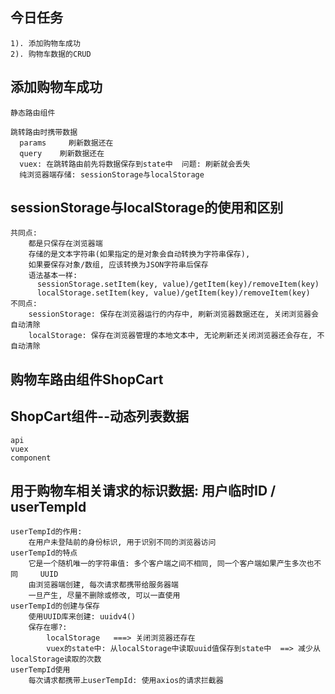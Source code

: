 ## 今日任务
    1). 添加购物车成功
    2). 购物车数据的CRUD

## 添加购物车成功
    静态路由组件

    跳转路由时携带数据
      params     刷新数据还在
      query    刷新数据还在
      vuex: 在跳转路由前先将数据保存到state中  问题: 刷新就会丢失
      纯浏览器端存储: sessionStorage与localStorage

## sessionStorage与localStorage的使用和区别
    共同点:
        都是只保存在浏览器端
        存储的是文本字符串(如果指定的是对象会自动转换为字符串保存), 
        如果要保存对象/数组, 应该转换为JSON字符串后保存
        语法基本一样:
          sessionStorage.setItem(key, value)/getItem(key)/removeItem(key)
          localStorage.setItem(key, value)/getItem(key)/removeItem(key)
    不同点:
        sessionStorage: 保存在浏览器运行的内存中, 刷新浏览器数据还在, 关闭浏览器会自动清除
        localStorage: 保存在浏览器管理的本地文本中, 无论刷新还关闭浏览器还会存在, 不自动清除

## 购物车路由组件ShopCart

## ShopCart组件--动态列表数据
    api
    vuex
    component

## 用于购物车相关请求的标识数据: 用户临时ID / userTempId
    userTempId的作用:
        在用户未登陆前的身份标识, 用于识别不同的浏览器访问
    userTempId的特点
        它是一个随机唯一的字符串值: 多个客户端之间不相同, 同一个客户端如果产生多次也不同     UUID
        由浏览器端创建, 每次请求都携带给服务器端
        一旦产生, 尽量不删除或修改, 可以一直使用
    userTempId的创建与保存
        使用UUID库来创建: uuidv4()
        保存在哪?: 
            localStorage   ===> 关闭浏览器还存在
            vuex的state中: 从localStorage中读取uuid值保存到state中  ==> 减少从localStorage读取的次数
    userTempId使用
        每次请求都携带上userTempId: 使用axios的请求拦截器
